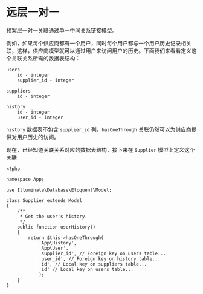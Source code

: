 # 远层一对一

预案层一对一关联通过单一中间关系链接模型。

例如，如果每个供应商都有一个用户，同时每个用户都与一个用户历史记录相关联，这样，供应商模型就可以通过用户来访问用户的历史。下面我们来看看定义这个关联关系所需的数据表结构：

```
users
    id - integer
    supplier_id - integer

suppliers
    id - integer

history
    id - integer
    user_id - integer
```

`history` 数据表不包含 `supplier_id` 列，`hasOneThrough` 关联仍然可以为供应商提供对用户历史的访问。

现在，已经知道关联关系对应的数据表结构，接下来在 `Supplier` 模型上定义这个关联

```
<?php

namespace App;

use Illuminate\Database\Eloquent\Model;

class Supplier extends Model
{
    /**
     * Get the user's history.
     */
    public function userHistory()
    {
        return $this->hasOneThrough(
            'App\History',
            'App\User',
            'supplier_id', // Foreign key on users table...
            'user_id', // Foreign key on history table...
            'id', // Local key on suppliers table...
            'id' // Local key on users table...
            );
    }
}
```
